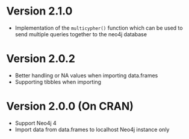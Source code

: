 # Version 2.1.0

- Implementation of the `multicypher()` function which can be used to send
multiple queries together to the neo4j database

# Version 2.0.2

- Better handling or NA values when importing data.frames
- Supporting tibbles when importing

# Version 2.0.0 (On CRAN)

- Support Neo4j 4
- Import data from data.frames to localhost Neo4j instance only
